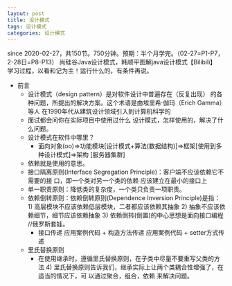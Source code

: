 ```yaml
---
layout: post
title: 设计模式
tags: 设计模式 
categories: 设计模式
---
```

since 2020-02-27，共150节。750分钟。预期：半个月学完。（02-27=P1-P7，2-28日=P8-P13）
尚硅谷Java设计模式，韩顺平图解java设计模式【Bilibili】 <br>
学习过程，以看和记为主！运行什么的，有条件再说。
<br>

- 前言
    - 设计模式（design pattern）是对软件设计中普遍存在（反复出现） 的各种问题，所提出的解决方案。这个术语是由埃里希·伽玛（Erich Gamma）等人 在1990年代从建筑设计领域引入到计算机科学的  
    - 面试都会问你在实际项目中使用过什么 设计模式，怎样使用的，解决了什么问题。 
    - 设计模式在软件中哪里？
        - 面向对象(oo)=>功能模块[设计模式+算法(数据结构)]=>框架[使用到多种设计模式]=>架构 [服务器集群] 
    - 依赖就是使用的意思。
    -  接口隔离原则(Interface Segregation Principle)：客户端不应该依赖它不需要的接 口，即一个类对另一个类的依赖 应该建立在最小的接口上
    - 单一职责原则：降低类的复杂度，一个类只负责一项职责。 
    - 依赖倒转原则：依赖倒转原则(Dependence Inversion Principle)是指： 1) 高层模块不应该依赖低层模块，二者都应该依赖其抽象 2) 抽象不应该依赖细节，细节应该依赖抽象 3) 依赖倒转(倒置)的中心思想是面向接口编程 //俄罗斯套娃。
        - 接口传递 应用案例代码 + 构造方法传递 应用案例代码 + setter方式传递 
    -  里氏替换原则
        -  在使用继承时，遵循里氏替换原则，在子类中尽量不要重写父类的方法 4) 里氏替换原则告诉我们，继承实际上让两个类耦合性增强了，在适当的情况下，可 以通过聚合，组合，依赖 来解决问题。